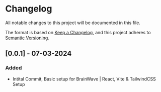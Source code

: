 # Changelog

All notable changes to this project will be documented in this file.

The format is based on [Keep a Changelog](https://keepachangelog.com/en/1.0.0/),
and this project adheres to [Semantic Versioning](https://semver.org/spec/v2.0.0.html).


## [0.0.1] - 07-03-2024
### Added
- Intital Commit, Basic setup for BrainWave | React, Vite & TailwindCSS Setup
